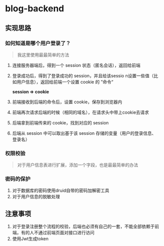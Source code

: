 # blog-backend

## 实现思路

### 如何知道是哪个用户登录了？

> 我这里使用最最简单的方法

1. 连接服务器端后，得到一个 session 状态（匿名会话），返回给前端

2. 登录成功后，得到了登录成功的 session，并且给该sessio n设置一些值（比如用户信息），返回给前端一个设置 cookie 的 ”命令“

   **session => cookie**

3. 前端接收到后端的命令后，设置 cookie，保存到浏览器内

4. 前端再次请求后端的时候（相同的域名），在请求头中带上cookie去请求

5. 后端拿到前端传来的 cookie，找到对应的 session

6. 后端从 session 中可以取出基于该 session 存储的变量（用户的登录信息、登录名）

### 权限校验

> 对于用户信息表进行扩展，添加一个字段，也是最最简单的办法

### 密码的保护

1. 对于数据库的密码使用druid自带的密码加解密工具
2. 对于用户信息的脱敏处理

## 注意事项

1. 对于登录注册整个流程的校验，后端也必须有自己的一套，不能全部依赖于前端，有的人不通过前端页面对接口进行访问
2. 使用Jwt生成token

